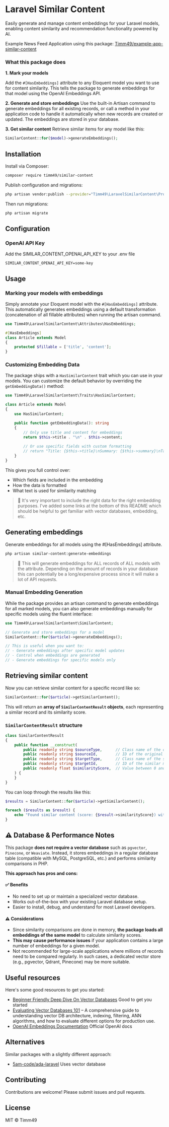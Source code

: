 # Laravel Similar Content

Easily generate and manage content embeddings for your Laravel models, enabling content similarity and recommendation functionality powered by AI.

Example News Feed Application using this package: [Timm49/example-app-similar-content](https://github.com/Timm49/example-app-similar-content)  

### What this package does

**1. Mark your models**

Add the `#[HasEmbeddings]` attribute to any Eloquent model you want to use for content similarity. This tells the package to generate embeddings for that model using the OpenAI Embeddings API.

**2. Generate and store embeddings**
Use the built-in Artisan command to generate embeddings for all existing records, or call a method in your application code to handle it automatically when new records are created or updated. The embeddings are stored in your database.

**3. Get similar content**
Retrieve similar items for any model like this:

```php
SimilarContent::for($model)->generateEmbeddings();
```

## Installation

Install via Composer:

```bash
composer require timm49/similar-content
```

Publish configuration and migrations:

```bash
php artisan vendor:publish --provider="Timm49\LaravelSimilarContent\Providers\SimilarContentProvider"
```

Then run migrations:

```bash
php artisan migrate
```

## Configuration

### OpenAI API Key

Add the SIMILAR_CONTENT_OPENAI_API_KEY to your .env file

```env
SIMILAR_CONTENT_OPENAI_API_KEY=some-key
```

## Usage

### Marking your models with embeddings

Simply annotate your Eloquent model with the `#[HasEmbeddings]` attribute. This automatically generates embeddings using a default transformation (concatenation of all fillable attributes) when running the artisan command.

```php
use Timm49\LaravelSimilarContent\Attributes\HasEmbeddings;

#[HasEmbeddings]
class Article extends Model
{
    protected $fillable = ['title', 'content'];
}
```

### Customizing Embedding Data

The package ships with a `HasSimilarContent` trait which you can use in your models. You can customize the default behavior by overriding the `getEmbeddingData()` method:

```php
use Timm49\LaravelSimilarContent\Traits\HasSimilarContent;

class Article extends Model
{
    use HasSimilarContent;

    public function getEmbeddingData(): string
    {
        // Only use title and content for embeddings
        return $this->title . "\n" . $this->content;
  
        // Or use specific fields with custom formatting
        // return "Title: {$this->title}\nSummary: {$this->summary}\nTags: " . implode(', ', $this->tags);
    }
}
```

This gives you full control over:

- Which fields are included in the embedding
- How the data is formatted
- What text is used for similarity matching

> 📘 It's very important to include the right data for the right embedding purposes. I've added some links at the bottom of this README which should be helpful to get familiar with vector databases, embedding, etc.

## Generating embeddings

Generate embeddings for all models using the #[HasEmbeddings] attribute.

```bash
php artisan similar-content:generate-embeddings
```

> 📘 This will generate embeddings for ALL records of ALL models with the attribute. Depending on the amount of records in your database this can potentially be a long/expensive process since it will make a lot of API requests.

### Manual Embedding Generation

While the package provides an artisan command to generate embeddings for all marked models, you can also generate embeddings manually for specific models using the fluent interface:

```php
use Timm49\LaravelSimilarContent\SimilarContent;

// Generate and store embeddings for a model
SimilarContent::for($article)->generateEmbeddings();

// This is useful when you want to:
// - Generate embeddings after specific model updates
// - Control when embeddings are generated
// - Generate embeddings for specific models only
```

## Retrieving similar content

Now you can retrieve similar content for a specific record like so:

```php
SimilarContent::for($article)->getSimilarContent();
```

This will return an **array of `SimilarContentResult` objects**, each representing a similar record and its similarity score.

### `SimilarContentResult` structure

```php
class SimilarContentResult
{
    public function __construct(
        public readonly string $sourceType,      // Class name of the original model
        public readonly string $sourceId,        // ID of the original model
        public readonly string $targetType,      // Class name of the similar model
        public readonly string $targetId,        // ID of the similar model
        public readonly float $similarityScore,  // Value between 0 and 1 (1 = identical)
    ) {
    }
}
```

You can loop through the results like this:

```php
$results = SimilarContent::for($article)->getSimilarContent();

foreach ($results as $result) {
    echo "Found similar content (score: {$result->similarityScore}) with ID {$result->targetId}";
}
```

## ⚠️ Database & Performance Notes

This package **does not require a vector database** such as `pgvector`, `Pinecone`, or `Weaviate`. Instead, it stores embeddings in a regular database table (compatible with MySQL, PostgreSQL, etc.) and performs similarity comparisons in PHP.

**This approach has pros and cons:**

#### ✅ Benefits

* No need to set up or maintain a specialized vector database.
* Works out-of-the-box with your existing Laravel database setup.
* Easier to install, debug, and understand for most Laravel developers.

#### ⚠️ Considerations

* Since similarity comparisons are done in memory, **the package loads all embeddings of the same model** to calculate similarity scores.
* **This may cause performance issues** if your application contains a large number of embeddings for a given model.
* Not recommended for large-scale applications where millions of records need to be compared regularly. In such cases, a dedicated vector store (e.g., pgvector, Qdrant, Pinecone) may be more suitable.


## Useful resources

Here's some good resources to get you started:

- [Beginner Friendly Deep Dive On Vector Databases](https://www.dailydoseofds.com/a-beginner-friendly-and-comprehensive-deep-dive-on-vector-databases) Good to get you started
- [Evaluating Vector Databases 101](https://medium.com/tr-labs-ml-engineering-blog/evaluating-vector-databases-101-5f87a2366bb1) – A comprehensive guide to understanding vector DB architecture, indexing, filtering, ANN algorithms, and how to evaluate different options for production use.
- [OpenAI Embeddings Documentation](https://platform.openai.com/docs/guides/embeddings) Official OpenAI docs

## Alternatives

Similar packages with a slightly different approach:

- [5am-code/ada-laravel](https://github.com/5am-code/ada-laravel) Uses vector database

## Contributing

Contributions are welcome! Please submit issues and pull requests.

## License

MIT © Timm49

